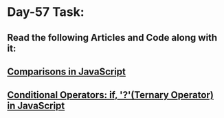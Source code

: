 # Day-57 Task:

## Read the following Articles and Code along with it:

## [Comparisons in JavaScript](https://javascript.info/comparison)

## [Conditional Operators: if, '?'(Ternary Operator) in JavaScript](https://javascript.info/ifelse)
